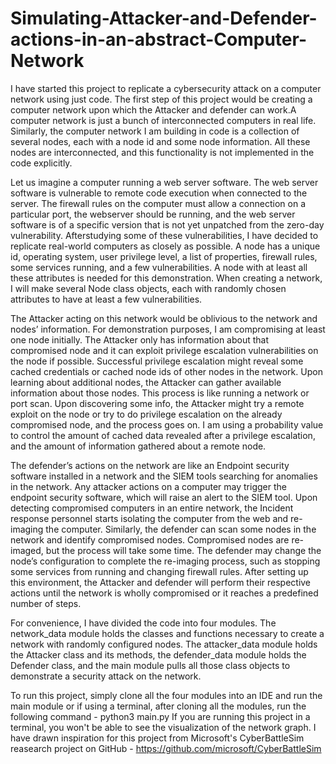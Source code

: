 # Simulating-Attacker-and-Defender-actions-in-an-abstract-Computer-Network
I have started this project to replicate a cybersecurity attack on a computer network using just code. The first step of this project would be creating a computer network upon which the Attacker and defender can work.A computer network is just a bunch of interconnected computers in real life. Similarly, the computer network I am building in code is a collection of several nodes, each with a node id and some node information. All these nodes are interconnected, and this functionality is not implemented in the code explicitly.

Let us imagine a computer running a web server software. The web server software is vulnerable to remote code execution when connected to the server. The firewall rules on the computer must allow a connection on a particular port, the webserver should be running, and the web server software is of a specific version that is not yet unpatched from the zero-day vulnerability. Afterstudying some of these vulnerabilities, I have decided to replicate real-world computers as closely as possible. A node has a unique id, operating system, user privilege level, a list of properties, firewall rules, some services running, and a few vulnerabilities. A node with at least all these attributes is needed for this demonstration. When creating a network, I will make several Node class objects, each with randomly chosen attributes to have at least a few vulnerabilities.

The Attacker acting on this network would be oblivious to the network and nodes’ information. For demonstration purposes, I am compromising at least one node initially. The Attacker only has information about that compromised node and it can exploit privilege escalation vulnerabilities on the node if possible. Successful privilege escalation might reveal some cached credentials or cached node ids of other nodes in the network. Upon learning about additional nodes, the Attacker can gather available information about those nodes. This process is like running a network or port scan. Upon discovering some info, the Attacker might try a remote exploit on the node or try to do privilege escalation on the already compromised node, and the process goes on. I am using a probability value to control the amount of cached data revealed after a privilege escalation, and the amount of information gathered about a remote node.

The defender’s actions on the network are like an Endpoint security software installed in a network and the SIEM tools searching for anomalies in the network. Any attacker actions on a computer may trigger the endpoint security software, which will raise an alert to the SIEM tool. Upon detecting compromised computers in an entire network, the Incident response personnel starts isolating the computer from the web and re-imaging the computer. Similarly, the defender can scan some nodes in the network and identify compromised nodes. Compromised nodes are re-imaged, but the process will take some time. The defender may change the node’s configuration to complete the re-imaging process, such as stopping some services from running and changing firewall rules. After setting up this environment, the Attacker and defender will perform their respective actions until the network is wholly compromised or it reaches a predefined number of steps.

For convenience, I have divided the code into four modules. The network_data module holds the classes and functions necessary to create a network with randomly configured nodes. The attacker_data module holds the Attacker class and its methods, the defender_data module holds the Defender class, and the main module pulls all those class objects to demonstrate a security attack on the network.

To run this project, simply clone all the four modules into an IDE and run the main module or if using a terminal, after cloning all the modules, run the following command - python3 main.py
If you are running this project in a terminal, you won't be able to see the visualization of the network graph.
I have drawn inspiration for this project from Microsoft's CyberBattleSim reasearch project on GitHub - https://github.com/microsoft/CyberBattleSim
